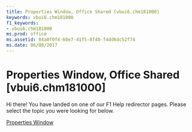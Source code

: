 ```yaml
---
title: Properties Window, Office Shared [vbui6.chm181000]
keywords: vbui6.chm181000
f1_keywords:
- vbui6.chm181000
ms.prod: office
ms.assetid: 84a0f0f4-60e7-41f5-8f40-f4dd6dc52f74
ms.date: 06/08/2017
---
```



# Properties Window, Office Shared [vbui6.chm181000]

Hi there! You have landed on one of our F1 Help redirector pages. Please select the topic you were looking for below.

[Properties Window](http://msdn.microsoft.com/library/f6057449-d96f-6db3-5519-67ae5738b06d%28Office.15%29.aspx)

